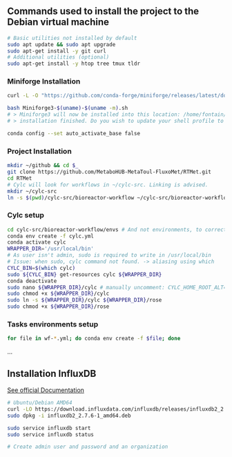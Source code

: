 ## Commands used to install the project to the Debian virtual machine

```bash
# Basic utilities not installed by default
sudo apt update && sudo apt upgrade
sudo apt-get install -y git curl
# Additional utilities (optional)
sudo apt-get install -y htop tree tmux tldr
```
### Miniforge Installation
```bash
curl -L -O "https://github.com/conda-forge/miniforge/releases/latest/download/Miniforge3-$(uname)-$(uname -m).sh"

bash Miniforge3-$(uname)-$(uname -m).sh
# > Miniforge3 will now be installed into this location: /home/fontain/miniforge3
# > installation finished. Do you wish to update your shell profile to automatically initialize conda? >>> [yes]

conda config --set auto_activate_base false
```

### Project Installation
```bash
mkdir ~/github && cd $_
git clone https://github.com/MetaboHUB-MetaToul-FluxoMet/RTMet.git
cd RTMet
# Cylc will look for workflows in ~/cylc-src. Linking is advised.
mkdir ~/cylc-src
ln -s $(pwd)/cylc-src/bioreactor-workflow ~/cylc-src/bioreactor-workflow
```

### Cylc setup
```bash
cd cylc-src/bioreactor-workflow/envs # And not environments, to correct in repo README
conda env create -f cylc.yml
conda activate cylc
WRAPPER_DIR='/usr/local/bin'
# As user isn't admin, sudo is required to write in /usr/local/bin
# Issue: when sudo, cylc command not found. -> aliasing using which
CYLC_BIN=$(which cylc)
sudo ${CYLC_BIN} get-resources cylc ${WRAPPER_DIR}
conda deactivate
sudo nano ${WRAPPER_DIR}/cylc # manually uncomment: CYLC_HOME_ROOT_ALT=${HOME}/miniforge3/envs
sudo chmod +x ${WRAPPER_DIR}/cylc
sudo ln -s ${WRAPPER_DIR}/cylc ${WRAPPER_DIR}/rose
sudo chmod +x ${WRAPPER_DIR}/rose
```

### Tasks environments setup
```bash	
for file in wf-*.yml; do conda env create -f $file; done
```
...


## Installation InfluxDB
[See official Documentation](https://docs.influxdata.com/influxdb/v2/install/?t=Linux#install-influxdb-as-a-service-with-systemd)
```bash	
# Ubuntu/Debian AMD64
curl -LO https://download.influxdata.com/influxdb/releases/influxdb2_2.7.6-1_amd64.deb
sudo dpkg -i influxdb2_2.7.6-1_amd64.deb

sudo service influxdb start
sudo service influxdb status

# Create admin user and password and an organization
```
